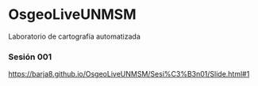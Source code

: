 # OsgeoLiveUNMSM
Laboratorio de cartografía automatizada
### Sesión 001
https://barja8.github.io/OsgeoLiveUNMSM/Sesi%C3%B3n01/Slide.html#1
